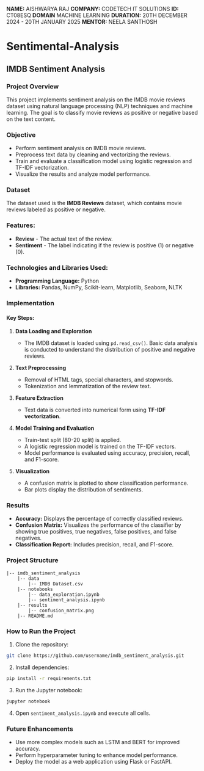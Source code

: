 **NAME:** AISHWARYA RAJ
**COMPANY:** CODETECH IT SOLUTIONS
**ID:** CT08ESQ
**DOMAIN** MACHINE LEARNING
**DURATION:** 20TH DECEMBER 2024 - 20TH JANUARY 2025
**MENTOR:** NEELA SANTHOSH
# Sentimental-Analysis
## IMDB Sentiment Analysis

### Project Overview
This project implements sentiment analysis on the IMDB movie reviews dataset using natural language processing (NLP) techniques and machine learning. The goal is to classify movie reviews as positive or negative based on the text content.

### Objective
- Perform sentiment analysis on IMDB movie reviews.
- Preprocess text data by cleaning and vectorizing the reviews.
- Train and evaluate a classification model using logistic regression and TF-IDF vectorization.
- Visualize the results and analyze model performance.

### Dataset
The dataset used is the **IMDB Reviews** dataset, which contains movie reviews labeled as positive or negative.

### Features:
- **Review** - The actual text of the review.
- **Sentiment** - The label indicating if the review is positive (1) or negative (0).

### Technologies and Libraries Used:
- **Programming Language:** Python
- **Libraries:** Pandas, NumPy, Scikit-learn, Matplotlib, Seaborn, NLTK

### Implementation

#### Key Steps:
1. **Data Loading and Exploration**
   - The IMDB dataset is loaded using `pd.read_csv()`. Basic data analysis is conducted to understand the distribution of positive and negative reviews.

2. **Text Preprocessing**
   - Removal of HTML tags, special characters, and stopwords.
   - Tokenization and lemmatization of the review text.

3. **Feature Extraction**
   - Text data is converted into numerical form using **TF-IDF vectorization**.

4. **Model Training and Evaluation**
   - Train-test split (80-20 split) is applied.
   - A logistic regression model is trained on the TF-IDF vectors.
   - Model performance is evaluated using accuracy, precision, recall, and F1-score.

5. **Visualization**
   - A confusion matrix is plotted to show classification performance.
   - Bar plots display the distribution of sentiments.

### Results
- **Accuracy:** Displays the percentage of correctly classified reviews.
- **Confusion Matrix:** Visualizes the performance of the classifier by showing true positives, true negatives, false positives, and false negatives.
- **Classification Report:** Includes precision, recall, and F1-score.

### Project Structure
```
|-- imdb_sentiment_analysis
    |-- data
        |-- IMDB Dataset.csv
    |-- notebooks
        |-- data_exploration.ipynb
        |-- sentiment_analysis.ipynb
    |-- results
        |-- confusion_matrix.png
    |-- README.md
```

### How to Run the Project
1. Clone the repository:
```bash
git clone https://github.com/username/imdb_sentiment_analysis.git
```

2. Install dependencies:
```bash
pip install -r requirements.txt
```

3. Run the Jupyter notebook:
```bash
jupyter notebook
```

4. Open `sentiment_analysis.ipynb` and execute all cells.

### Future Enhancements
- Use more complex models such as LSTM and BERT for improved accuracy.
- Perform hyperparameter tuning to enhance model performance.
- Deploy the model as a web application using Flask or FastAPI.

